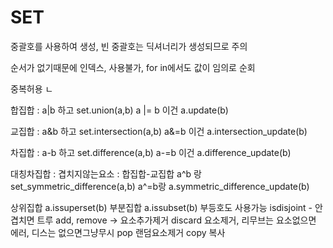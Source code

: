 # SET

중괄호를 사용하여 생성, 빈 중괄호는 딕셔너리가 생성되므로 주의

순서가 없기때문에 인덱스, 사용불가, for in에서도 값이 임의로 순회

중복허용 ㄴ

합집합 : a|b 하고 set.union(a,b)
a |= b 이건 a.update(b)

교집합 : a&b 하고 set.intersection(a,b)
a&=b 이건 a.intersection_update(b)

차집합 : a-b 하고 set.difference(a,b)
a-=b 이건 a.difference_update(b)

대칭차집합 : 겹치지않는요소 : 합집합-교집합
a^b 랑  set_symmetric_difference(a,b)
a^=b랑 a.symmetric_difference_update(b)

상위집합 a.issuperset(b)
부분집합 a.issubset(b)
부등호도 사용가능
isdisjoint - 안겹치면 트루
add, remove -> 요소추가제거
discard 요소제거, 리무브는 요소없으면 에러, 디스는 없으면그냥무시
pop 랜덤요소제거
copy 복사


